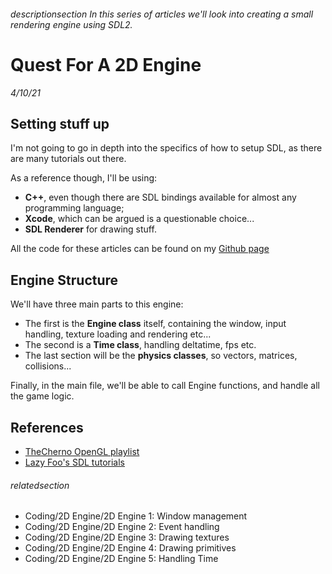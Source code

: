 
###### descriptionsection In this series of articles we'll look into creating a small rendering engine using SDL2.

# Quest For A 2D Engine

*4/10/21*

## Setting stuff up

I'm not going to go in depth into the specifics of how to setup SDL, 
as there are many tutorials out there. 

As a reference though, I'll be using:
 - **C++**, even though there are SDL bindings available for almost any programming language; 
 - **Xcode**, which can be argued is a questionable choice...
 - **SDL Renderer** for drawing stuff.

All the code for these articles can be found on my [Github page](https://github.com/lelepado01)

## Engine Structure

We'll have three main parts to this engine: 
 - The first is the **Engine class** itself, containing the window, input handling, texture loading and rendering etc...
 - The second is a **Time class**, handling deltatime, fps etc.
 - The last section will be the **physics classes**, so vectors, matrices, collisions...

Finally, in the main file, we'll be able to call Engine functions, and handle all the game logic.

## References

 - [TheCherno OpenGL playlist](https://www.youtube.com/playlist?list=PLlrATfBNZ98foTJPJ_Ev03o2oq3-GGOS2)
 - [Lazy Foo's SDL tutorials](https://lazyfoo.net/tutorials/OpenGL/index.php)


###### relatedsection

 - Coding/2D Engine/2D Engine 1: Window management
 - Coding/2D Engine/2D Engine 2: Event handling
 - Coding/2D Engine/2D Engine 3: Drawing textures
 - Coding/2D Engine/2D Engine 4: Drawing primitives
 - Coding/2D Engine/2D Engine 5: Handling Time